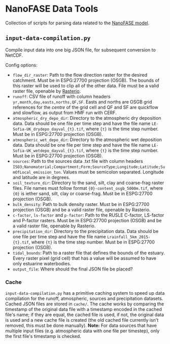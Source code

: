 # NanoFASE Data Tools

Collection of scripts for parsing data related to the [NanoFASE model](https://github.com/nerc-ceh/nanofase).

## `input-data-compilation.py`
Compile input data into one big JSON file, for subsequent conversion to NetCDF.

Config options:
- `flow_dir_raster`: Path to the flow direction raster for the desired catchment. Must be in ESPG:27700 projection (OSGB). The bounds of this raster will be used to clip all of the other data. File must be a valid raster file, openable by [Rasterio](https://github.com/mapbox/rasterio).
- `runoff`: CSV file of runoff with column headers `yr,month,day,easts,norths,QF,SF`. Easts and norths are OSGB grid references for the *centre* of the grid cell and QF and SF are quickflow and slowflow, as output from HMF run with CERF.
- `atmospheric_dry_depo_dir`: Directory to the atmospheric dry deposition data. Data should be one file per time step and have the file name `LE-Sofia-UK_drydepo_dayval_{t}.tif`, where `{t}` is the time step number. Must be in ESPG:27700 projection (OSGB).
- `atmospheric_wet_depo_dir`: Directory to the atmospheric wet deposition data. Data should be one file per time step and have the file name `LE-Sofia-UK_wetdepo_dayval_{t}.tif`, where `{t}` is the time step number. Must be in ESPG:27700 projection (OSGB).
- `sources`: Path to the sources data .txt file with column headers `ISO3;Nanomaterial;Compartment;Form;SourceType;Longitude;Latitude;SumOfLocal_emission_ton`. Values must be semicolon separated. Longitude and latitude are in degrees.
- `soil_texture_dir`: Directory to the sand, silt, clay and coarse-frag raster files. File names must follow format `{0}-content_osgb_5000m.tif`, where `{0}` is iether sand, silt, clay or coarse-frag. Must be in ESPG:27700 projection (OSGB).
- `bulk_density`: Path to bulk density raster. Must be in ESPG:27700 projection (OSGB) and be a valid raster file, openable by Rasterio.
- `c-factor`, `ls-factor` and `p-factor`: Path to the RUSLE C-factor, LS-factor and P-factor rasters. Must be in ESPG:27700 projection (OSGB) and be a valid raster file, openable by Rasterio.
- `precipitation_dir`: Directory to the precipitation data. Data should be one file per time step and have the file name `Lrainfall_5km_2015-{t}.tif`, where `{t}` is the time step number. Must be in ESPG:27700 projection (OSGB).
- `tidal_bounds`: Path to a raster file that defines the bounds of the estuary. Every raster pixel (grid cell) that has a value will be assumed to have only estuarine waterbodies.
- `output_file`: Where should the final JSON file be placed?

### Cache
`input-data-compilation.py` has a primitive caching system to speed up data compilation for the runoff, atmospheric, sources and precipitation datasets. Cached JSON files are stored in `cache/`. The cache works by comparing the timestamp of the original data file with a timestamp encoded in the cached file's name; if they are equal, the cached file is used, if not, the original data is used and a new cache file is created (the old cached file currently isn't removed, this must be done manually). **Note:** For data sources that have multiple input files (e.g. atmospheric data with one file per timestep), only the first file's timestamp is checked.